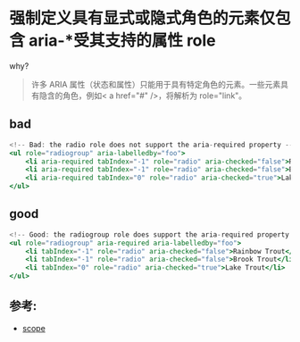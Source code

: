 # 强制定义具有显式或隐式角色的元素仅包含 aria-\*受其支持的属性 role

why?

> 许多 ARIA 属性（状态和属性）只能用于具有特定角色的元素。一些元素具有隐含的角色，例如< a href="#" />，将解析为 role="link"。

## bad

```jsx
<!-- Bad: the radio role does not support the aria-required property -->
<ul role="radiogroup" aria-labelledby="foo">
    <li aria-required tabIndex="-1" role="radio" aria-checked="false">Rainbow Trout</li>
    <li aria-required tabIndex="-1" role="radio" aria-checked="false">Brook Trout</li>
    <li aria-required tabIndex="0" role="radio" aria-checked="true">Lake Trout</li>
</ul>
```

## good

```jsx
<!-- Good: the radiogroup role does support the aria-required property -->
<ul role="radiogroup" aria-required aria-labelledby="foo">
    <li tabIndex="-1" role="radio" aria-checked="false">Rainbow Trout</li>
    <li tabIndex="-1" role="radio" aria-checked="false">Brook Trout</li>
    <li tabIndex="0" role="radio" aria-checked="true">Lake Trout</li>
</ul>
```

## 参考:

- [scope](https://github.com/jsx-eslint/eslint-plugin-react/blob/c42b624d0fb9ad647583a775ab9751091eec066f/docs/rules/scope)
